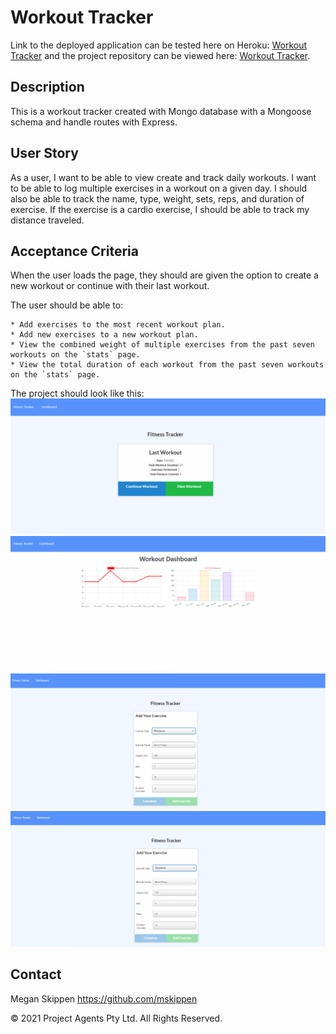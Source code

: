 # Workout Tracker

Link to the deployed application can be tested here on Heroku: [Workout Tracker](https://mongomegan.herokuapp.com/) and the project repository can be viewed here: [Workout Tracker](https://github.com/mskippen/18-Workout-Tracker.git).

## Description

This is a workout tracker created with Mongo database with a Mongoose schema and handle routes with Express.

## User Story

  As a user, I want to be able to view create and track daily workouts. 
  I want to be able to log multiple exercises in a workout on a given day. 
  I should also be able to track the name, type, weight, sets, reps, and duration of exercise. 
  If the exercise is a cardio exercise, I should be able to track my distance traveled.

## Acceptance Criteria

When the user loads the page, they should are given the option to create a new workout or continue with their last workout.

  The user should be able to:

    * Add exercises to the most recent workout plan.
    * Add new exercises to a new workout plan.
    * View the combined weight of multiple exercises from the past seven workouts on the `stats` page.
    * View the total duration of each workout from the past seven workouts on the `stats` page.

The project should look like this:
![Application Homepage](public/img/homepage.PNG)
![Application Dashboard](public/img/dashboard.PNG)
![Application New Workout](public/img/newworkout.PNG)
![Application Continue Workout](public/img/continueworkout.PNG)

## Contact

Megan Skippen <https://github.com/mskippen>

© 2021 Project Agents Pty Ltd. All Rights Reserved.
